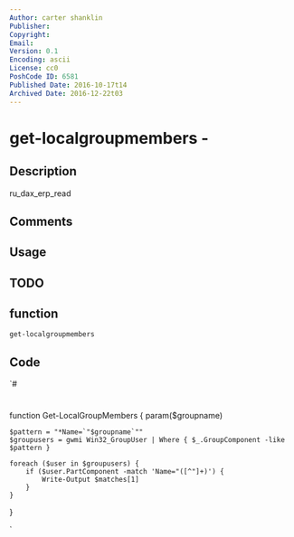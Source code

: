```yaml
---
Author: carter shanklin
Publisher: 
Copyright: 
Email: 
Version: 0.1
Encoding: ascii
License: cc0
PoshCode ID: 6581
Published Date: 2016-10-17t14
Archived Date: 2016-12-22t03
---
```


# get-localgroupmembers - 

## Description

ru_dax_erp_read

## Comments



## Usage



## TODO



## function

`get-localgroupmembers`

## Code

`#
 #
 function Get-LocalGroupMembers {
 	param($groupname)
 
 	$pattern = "*Name=`"$groupname`""
 	$groupusers = gwmi Win32_GroupUser | Where { $_.GroupComponent -like $pattern }
 
 	foreach ($user in $groupusers) {
 		if ($user.PartComponent -match 'Name="([^"]+)') {
 			Write-Output $matches[1]
 		}
 	}
 }
 
`

